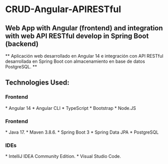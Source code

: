 # CRUD-Angular-APIRESTful
## Web App with Angular (frontend) and integration with web API RESTful develop in Spring Boot (backend)
** Aplicación web desarrollado en Angular 14 e integración con API RESTful desarrollada en Spring Boot con almacenamiento en base de datos PostgreSQL. **
## Technologies Used:

### Frontend
</hr>
* Angular 14
* Angular CLI
* TypeScript
* Bootstrap
* Node.JS

### Frontend
</hr>
* Java 17.
* Maven 3.8.6.
* Spring Boot 3
* Spring Data JPA
* PostgreSQL

### IDEs
</hr>
* IntelliJ IDEA Community Edition.
* Visual Studio Code.
